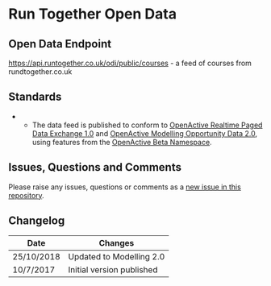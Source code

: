 # Run Together Open Data

## Open Data Endpoint
https://api.runtogether.co.uk/odi/public/courses - a feed of courses from rundtogether.co.uk

## Standards
- - The data feed is published to conform to [OpenActive Realtime Paged Data Exchange 1.0](https://www.openactive.io/realtime-paged-data-exchange/) and [OpenActive Modelling Opportunity Data 2.0](https://www.openactive.io/modelling-opportunity-data/), using features from the [OpenActive Beta Namespace](https://www.openactive.io/ns-beta/).

## Issues, Questions and Comments
Please raise any issues, questions or comments as a [new issue in this repository](https://github.com/runtogether/opendata/issues).

## Changelog
| Date | Changes |
|---|---|
| 25/10/2018 | Updated to Modelling 2.0 |
| 10/7/2017 | Initial version published |
